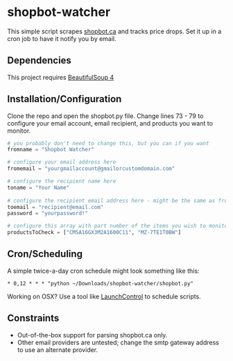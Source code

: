 shopbot-watcher
===============

This simple script scrapes [shopbot.ca](http://shopbot.ca) and tracks price drops. Set it up in a cron job to have it notify you by email.

Dependencies
---
This project requires [BeautifulSoup 4](http://www.crummy.com/software/BeautifulSoup/#Download)

Installation/Configuration
---
Clone the repo and open the shopbot.py file. Change lines 73 - 79 to configure your email account, email recipient, and products you want to monitor.

```python
# you probably don't need to change this, but you can if you want
fromname = "Shopbot Watcher"

# configure your email address here
fromemail = "yourgmailaccount@gmailorcustomdomain.com" 

# configure the recipient name here
toname = "Your Name" 
    
# configure the recipient email address here - might be the same as fromemail
toemail = "recipient@email.com" 
password = "yourpassword!"

# configure this array with part number of the items you wish to monitor
productsToCheck = ["CMSA16GX3M2A1600C11", "MZ-7TE1T0BW"]
```

Cron/Scheduling
---

A simple twice-a-day cron schedule might look something like this:

    * 0,12 * * * "python ~/Downloads/shopbot-watcher/shopbot.py"
    
Working on OSX? Use a tool like [LaunchControl](http://www.soma-zone.com/download/) to schedule scripts.

Constraints
---

 - Out-of-the-box support for parsing shopbot.ca only.
 - Other email providers are untested; change the smtp gateway address to use an alternate provider.

